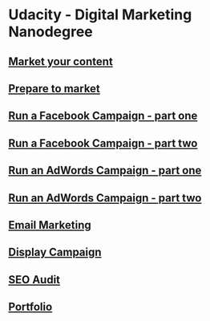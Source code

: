 # Udacity - Digital Marketing Nanodegree

## [Market your content](/projects/market-your-content.pdf) 
## [Prepare to market](/projects/prepare-to-market.pdf) 
## [Run a Facebook Campaign - part one](/projects/run-a-facebook-campaign-part-one.pdf) 
## [Run a Facebook Campaign - part two](/projects/run-a-facebook-campaign-part-two.pdf) 
## [Run an AdWords Campaign - part one](/projects/run-an-adwords-campaign-part-one.pdf) 
## [Run an AdWords Campaign - part two](/projects/run-an-adwords-campaign-part-two.pdf) 
## [Email Marketing](/projects/email-marketing.pdf) 
## [Display Campaign](/projects/evaluate-a-display-campaign.pdf) 
## [SEO Audit](/projects/seo-audit.pdf) 
## [Portfolio](/projects/portfolio.pdf) 
